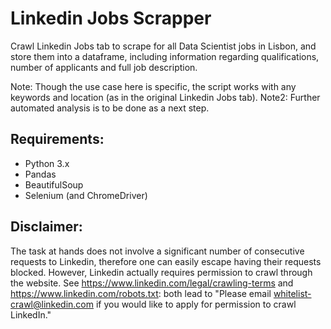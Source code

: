 # Linkedin Jobs Scrapper
Crawl Linkedin Jobs tab to scrape for all Data Scientist jobs in Lisbon, and store them into a dataframe, including information regarding qualifications, number of applicants and full job description.

Note: Though the use case here is specific, the script works with any keywords and location (as in the original Linkedin Jobs tab).
Note2: Further automated analysis is to be done as a next step.

## Requirements:
* Python 3.x
* Pandas
* BeautifulSoup
* Selenium (and ChromeDriver)

## Disclaimer:
The task at hands does not involve a significant number of consecutive requests to Linkedin, therefore one can easily escape having their requests blocked. However, Linkedin actually requires permission to crawl through the website. See https://www.linkedin.com/legal/crawling-terms and https://www.linkedin.com/robots.txt: both lead to "Please email whitelist-crawl@linkedin.com if you would like to apply for permission to crawl LinkedIn."

